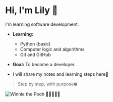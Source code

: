 # Hi, I'm Lily 👋
I'm learning software development.

- **Learning:**  
  - Python (basic)  
  - Computer logic and algorithms  
  - Git and GitHub  

- **Goal:** To become a developer. 
- I will share my notes and learning steps here💪

> Step by step, with purpose🍀

<!---
itslilydev/itslilydev is a ✨ special ✨ repository because its `README.md` (this file) appears on your GitHub profile.
You can click the Preview link to take a look at your changes.
--->



![Winnie the Pooh](https://media0.giphy.com/media/iOwMzftR9FSbm/giphy.gif?cid=6c09b952k7ltf14yh0oremfzne8pwn0juprzvs9ammek7efa&ep=v1_internal_gif_by_id&rid=giphy.gif&ct=g)
🍯🍯🍯🍯🍯






